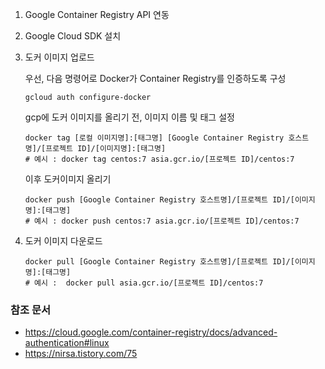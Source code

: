 1. Google Container Registry API 연동

2. Google Cloud SDK 설치

3. 도커 이미지 업로드

   우선, 다음 명령어로 Docker가 Container Registry를 인증하도록 구성

   ```shell
   gcloud auth configure-docker
   ```

   gcp에 도커 이미지를 올리기 전, 이미지 이름 및 태그 설정

   ```shell
   docker tag [로컬 이미지명]:[태그명] [Google Container Registry 호스트명]/[프로젝트 ID]/[이미지명]:[태그명]
   # 예시 : docker tag centos:7 asia.gcr.io/[프로젝트 ID]/centos:7
   ```

   이후 도커이미지 올리기

   ```shell
   docker push [Google Container Registry 호스트명]/[프로젝트 ID]/[이미지명]:[태그명]
   # 예시 : docker push centos:7 asia.gcr.io/[프로젝트 ID]/centos:7
   ```

   

4. 도커 이미지 다운로드

   ```shell
   docker pull [Google Container Registry 호스트명]/[프로젝트 ID]/[이미지명]:[태그명]
   # 예시 :  docker pull asia.gcr.io/[프로젝트 ID]/centos:7
   ```

   



### 참조 문서

- https://cloud.google.com/container-registry/docs/advanced-authentication#linux
- https://nirsa.tistory.com/75